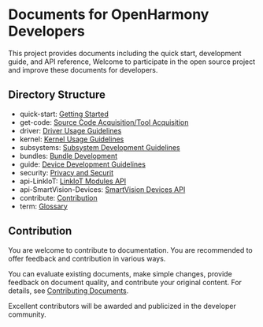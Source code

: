 # Documents for OpenHarmony Developers<a name="EN-US_TOPIC_0000001054183022"></a>

This project provides documents including the quick start, development guide, and API reference, Welcome to participate in the open source project and improve these documents for developers.

## Directory Structure<a name="section135134412620"></a>

-   quick-start: [Getting Started](quick-start/Readme-EN.md)
-   get-code: [Source Code Acquisition/Tool Acquisition](get-code/Readme-EN.md)
-   driver: [Driver Usage Guidelines](driver/Readme-EN.md) 
-   kernel: [Kernel Usage Guidelines](kernel/Readme-EN.md)
-   subsystems: [Subsystem Development Guidelines](subsystems/Readme-EN.md)
-   bundles: [Bundle Development](bundles/Readme-EN.md)
-   guide: [Device Development Guidelines](guide/Readme-EN.md)
-   security: [Privacy and Securit](security/Readme-EN.md)
-   api-LinkIoT: [LinkIoT Modules API](api/api-LinkIoT/Readme-EN.md)
-   api-SmartVision-Devices: [SmartVision Devices API](api/api-SmartVision-Devices/Readme-EN.md)
-   contribute: [Contribution](contribute/contribution.md)
-   term: [Glossary](term/Glossary.md)

## Contribution<a name="section897211181655"></a>

You are welcome to contribute to documentation. You are recommended to offer feedback and contribution in various ways.

You can evaluate existing documents, make simple changes, provide feedback on document quality, and contribute your original content. For details, see [Contributing Documents](contribute/documentation-contribution.md).

Excellent contributors will be awarded and publicized in the developer community.

